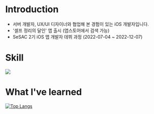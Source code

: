 # Introduction

- 서버 개발자, UX/UI 디자이너와 협업해 본 경험이 있는 iOS 개발자입니다.
- '셀프 정리의 달인' 앱 출시 (앱스토어에서 검색 가능)
- SeSAC 2기 iOS 앱 개발자 데뷔 과정 (2022-07-04 ~ 2022-12-07)

# Skill

<img src="https://img.shields.io/badge/Swift-F05138?style=flat-square&logo=Swift&logoColor=white"/>

# What I've learned

[![Top Langs](https://github-readme-stats.vercel.app/api/top-langs/?username=SeungYeonMichelleYoo&layout=compact)](https://github.com/SeungYeonMichelleYoo/github-readme-stats)

<!--
**SeungYeonMichelleYoo/SeungYeonMichelleYoo** is a ✨ _special_ ✨ repository because its `README.md` (this file) appears on your GitHub profile.

Here are some ideas to get you started:

- 🔭 I’m currently working on ...
- 🌱 I’m currently learning ...
- 👯 I’m looking to collaborate on ...
- 🤔 I’m looking for help with ...
- 💬 Ask me about ...
- 📫 How to reach me: ...
- 😄 Pronouns: ...
- ⚡ Fun fact: ...
-->
